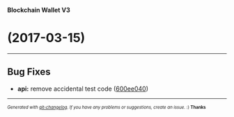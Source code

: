 __Blockchain Wallet V3__

#   (2017-03-15)



---

## Bug Fixes

- **api:** remove accidental test code
  ([600ee040](https://github.com/blockchain/My-Wallet-V3/commit/600ee0402c5b4bd1d006262b51ad906cae308905))



---
<sub><sup>*Generated with [git-changelog](https://github.com/rafinskipg/git-changelog). If you have any problems or suggestions, create an issue.* :) **Thanks** </sub></sup>